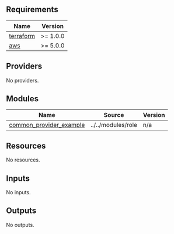 <!-- BEGIN_TF_DOCS -->
## Requirements

| Name | Version |
|------|---------|
| <a name="requirement_terraform"></a> [terraform](#requirement\_terraform) | >= 1.0.0 |
| <a name="requirement_aws"></a> [aws](#requirement\_aws) | >= 5.0.0 |

## Providers

No providers.

## Modules

| Name | Source | Version |
|------|--------|---------|
| <a name="module_common_provider_example"></a> [common\_provider\_example](#module\_common\_provider\_example) | ../../modules/role | n/a |

## Resources

No resources.

## Inputs

No inputs.

## Outputs

No outputs.
<!-- END_TF_DOCS -->
